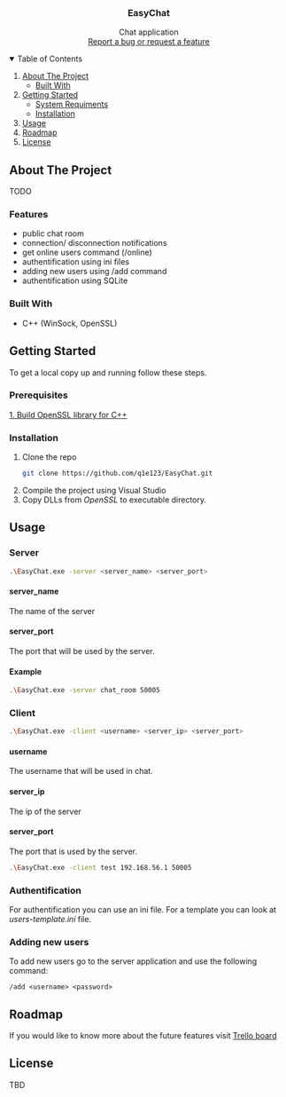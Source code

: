 <!-- PROJECT LOGO -->
<br />
<p align="center">
  <h3 align="center">EasyChat</h3>

  <p align="center">
    Chat application
    <br>
    <a href="https://github.com/q1e123/EasyChat/issues">Report a bug or request a feature</a>
  </p>
</p>



<!-- TABLE OF CONTENTS -->
<details open="open">
  <summary>Table of Contents</summary>
  <ol>
    <li>
      <a href="#about-the-project">About The Project</a>
      <ul>
        <li><a href="#built-with">Built With</a></li>
      </ul>
    </li>
    <li>
      <a href="#getting-started">Getting Started</a>
      <ul>
        <li><a href="#prerequisites">System Requiments</a></li>
        <li><a href="#installation">Installation</a></li>
      </ul>
    </li>
    <li><a href="#usage">Usage</a></li>
    <li><a href="#roadmap">Roadmap</a></li>
    <li><a href="#license">License</a></li>
  </ol>
</details>



<!-- ABOUT THE PROJECT -->
## About The Project

TODO

### Features

* public chat room
* connection/ disconnection notifications
* get online users command (/online) 
* authentification using ini files
* adding new users using /add command
* authentification using SQLite

### Built With

* C++ (WinSock, OpenSSL)

<!-- GETTING STARTED -->
## Getting Started

To get a local copy up and running follow these steps.

### Prerequisites
[1. Build OpenSSL library for C++](https://www.youtube.com/watch?v=PMHEoBkxYaQ)

### Installation

1. Clone the repo
   ```sh
   git clone https://github.com/q1e123/EasyChat.git
   ```
2. Compile the project using Visual Studio
3. Copy DLLs from *OpenSSL* to executable directory.

<!-- USAGE EXAMPLES -->
## Usage


### Server
```sh
.\EasyChat.exe -server <server_name> <server_port>
```

#### server_name
The name of the server

#### server_port
The port that will be used by the server.

#### Example

```sh
.\EasyChat.exe -server chat_room 50005
```

### Client
```sh
.\EasyChat.exe -client <username> <server_ip> <server_port>
```

#### username
The username that will be used in chat.

#### server_ip
The ip of the server

#### server_port
The port that is used by the server.

```sh
.\EasyChat.exe -client test 192.168.56.1 50005
```

### Authentification
For authentification you can use an ini file. For a template you can look at *users-template.ini* file.

### Adding new users
To add new users go to the server application and use the following command:
```
/add <username> <password>
```
<!-- ROADMAP -->
## Roadmap

If you would like to know more about the future features visit [Trello board](https://trello.com/b/pswIsrQx/easychat)


<!-- LICENSE -->
## License

TBD


